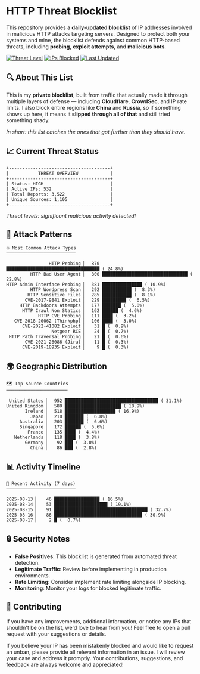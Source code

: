 # HTTP Threat Blocklist

This repository provides a **daily-updated blocklist** of IP addresses involved in malicious HTTP attacks targeting servers. Designed to protect both your systems and mine, the blocklist defends against common HTTP-based threats, including **probing**, **exploit attempts**, and **malicious bots**.

[![Threat Level](https://img.shields.io/badge/Threat%20Level-HIGH-red)](.)
[![IPs Blocked](https://img.shields.io/badge/IPs%20Blocked-532-blue)](.)
[![Last Updated](https://img.shields.io/badge/Updated-2025--08--17-brightgreen)](.)

## 🔍 About This List

This is my **private blocklist**, built from traffic that actually made it through multiple layers of defense — including **Cloudflare**, **CrowdSec**, and IP rate limits. I also block entire regions like **China** and **Russia**, so if something shows up here, it means it **slipped through all of that** and still tried something shady.

*In short: this list catches the ones that got further than they should have.*

## 📈 Current Threat Status

```
+--------------------------------------+
|           THREAT OVERVIEW            |
+--------------------------------------+
| Status: HIGH                         |
| Active IPs: 532                      |
| Total Reports: 3,522                 |
| Unique Sources: 1,105                |
+--------------------------------------+
```

*Threat levels: significant malicious activity detected!*

## 🎯 Attack Patterns

```
🔥 Most Common Attack Types
──────────────────────────

                HTTP Probing ▏  870 ███████████████████████████████████ ( 24.8%)
         HTTP Bad User Agent ▏  800 ████████████████████████████████ ( 22.8%)
HTTP Admin Interface Probing ▏  381 ███████████████ ( 10.9%)
         HTTP Wordpress Scan ▏  292 ███████████ (  8.3%)
        HTTP Sensitive Files ▏  285 ███████████ (  8.1%)
       CVE-2017-9841 Exploit ▏  229 █████████ (  6.5%)
     HTTP Backdoors Attempts ▏  177 ███████ (  5.0%)
      HTTP Crawl Non Statics ▏  162 ██████ (  4.6%)
            HTTP CVE Probing ▏  111 ████ (  3.2%)
   CVE-2018-20062 (Thinkphp) ▏  106 ████ (  3.0%)
      CVE-2022-41082 Exploit ▏   31 █ (  0.9%)
                 Netgear RCE ▏   24 █ (  0.7%)
 HTTP Path Traversal Probing ▏   21 █ (  0.6%)
       CVE-2021-26086 (Jira) ▏   11 █ (  0.3%)
      CVE-2019-18935 Exploit ▏    9 █ (  0.3%)
```

## 🌍 Geographic Distribution

```
🗺️ Top Source Countries
───────────────────────

 United States ▏  952 ███████████████████████████████████ ( 31.1%)
United Kingdom ▏  580 █████████████████████ ( 18.9%)
       Ireland ▏  518 ███████████████████ ( 16.9%)
         Japan ▏  210 ███████ (  6.8%)
     Australia ▏  203 ███████ (  6.6%)
     Singapore ▏  172 ██████ (  5.6%)
        France ▏  135 ████ (  4.4%)
   Netherlands ▏  118 ████ (  3.8%)
       Germany ▏   92 ███ (  3.0%)
         China ▏   86 ███ (  2.8%)
```

## 📊 Activity Timeline

```
📅 Recent Activity (7 days)
──────────────────────────

2025-08-13 ▏   46 █████████████████ ( 16.5%)
2025-08-14 ▏   53 ████████████████████ ( 19.1%)
2025-08-15 ▏   91 ███████████████████████████████████ ( 32.7%)
2025-08-16 ▏   86 █████████████████████████████████ ( 30.9%)
2025-08-17 ▏    2 █ (  0.7%)
```

## 🔒 Security Notes

- **False Positives**: This blocklist is generated from automated threat detection.
- **Legitimate Traffic**: Review before implementing in production environments.
- **Rate Limiting**: Consider implement rate limiting alongside IP blocking.
- **Monitoring**: Monitor your logs for blocked legitimate traffic.

## 🤝 Contributing

If you have any improvements, additional information, or notice any IPs that shouldn't be on the list, we'd love to hear from you! Feel free to open a pull request with your suggestions or details.

If you believe your IP has been mistakenly blocked and would like to request an unban, please provide all relevant information in an issue. I will review your case and address it promptly. Your contributions, suggestions, and feedback are always welcome and appreciated!